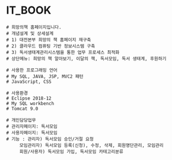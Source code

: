 # IT_BOOK

  	# 희망의책 홈페이지입니다.
  	# 개념설계 및 상세설계
	# 1) 대전본부 희망의 책 홈페이지 재구축
	# 2) 클라우드 컴퓨팅 기반 정보시스템 구축
	# 3) 독서생태계관리시스템을 통한 업무 프로세스 최적화
	# 상단메뉴: 희망의 책 알아보기, 이달의 책, 독서모임, 독서 생태계, 후원하기

	# 사용한 프로그래밍 언어
	# My SQL, JAVA, JSP, MVC2 패턴
	# JavaScript, CSS

	# 사용환경
	# Eclipse 2018-12
	# My SQL workbench
	# Tomcat 9.0
	
	# 개인담당업무
	# 관리자페이지: 독서모임
	# 사용자페이지: 독서모임
	# 기능 : 관리자) 독서모임 승인/거절 요청
		 모임관리자) 독서모임 등록(신청), 수정, 삭제, 회원명단관리, 모임관리
		 회원/사용자) 독서모임 가입, 독서모임 카테고리분류 
